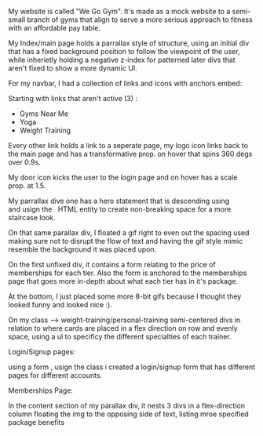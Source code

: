 My website is called "We Go Gym".
It's made as a mock website to a semi-small branch of gyms that align to serve a more serious
approach to fitness with an affordable pay table.

My Index/main page holds a parrallax style of structure, using an initial div that has a fixed background position to follow the viewpoint of the user, while inherietly 
holding a negative z-index for patterned later divs that aren't fixed to show a more dynamic UI. 

For my navbar, I had a collection of links and icons with anchors embed:

Starting with links that aren't active (3) :

- Gyms Near Me
- Yoga
- Weight Training

Every other link holds a link to a seperate page, my logo icon links back to the main page and has a transformative prop. on hover that spins 360 degs over 0.9s.

My door icon kicks the user to the login page and on hover has a scale prop. at 1.5.

My parrallax dive one has a hero statement that is descending using </br> and usign the &nbsp; HTML entity to create non-breaking space for a more staircase look.

On that same parallax div, I floated a gif right to even out the spacing used making sure not to disrupt the flow of text and having the gif style mimic resemble the background it was placed upon. 

On the first unfixed div, it contains a form relating to the price of memberships for each tier. Also the form is anchored to the memberships page that goes
more in-depth about what each tier has in it's package. 

At the bottom, I just placed some more 8-bit gifs because I thought they looked funny and looked nice :).



On my class --> weight-training/personal-training
semi-centered divs in relation to where cards are placed in a flex direction on row and evenly space, using a ul to specificy the different specialties of each trainer. 


Login/Signup pages:

using a form , usign the class <mb-3> i created a login/signup form that has different pages for different accounts.

Memberships Page:

In the content section of my parallax div, it nests 3 divs in a flex-direction column floating the img to the opposing side of text, listing mroe specified package benefits
